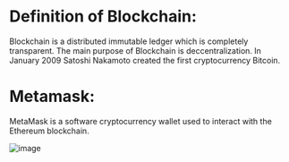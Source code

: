 # Definition of Blockchain:

Blockchain is a distributed immutable ledger which is completely transparent. The main purpose of Blockchain is deccentralization. In January 2009 Satoshi Nakamoto created the first cryptocurrency Bitcoin.

# Metamask:

MetaMask is a software cryptocurrency wallet used to interact with the Ethereum blockchain.

![image](https://github.com/krishna1632/Blockchain/assets/160998925/08cc9bb2-d8b5-4db4-b824-385a00950cd0)
